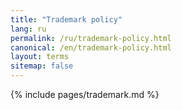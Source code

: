 ```yaml
---
title: "Trademark policy"
lang: ru
permalink: /ru/trademark-policy.html
canonical: /en/trademark-policy.html
layout: terms
sitemap: false
---
```


{% include pages/trademark.md %}
